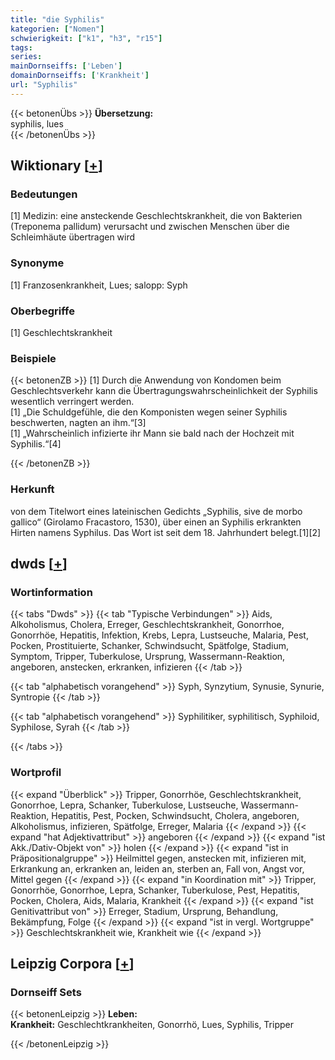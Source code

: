 ```yaml
---
title: "die Syphilis"
kategorien: ["Nomen"]
schwierigkeit: ["k1", "h3", "r15"]
tags:
series:
mainDornseiffs: ['Leben']
domainDornseiffs: ['Krankheit']
url: "Syphilis"
---
```


{{< betonenÜbs >}}
**Übersetzung:**  
syphilis, lues  
{{< /betonenÜbs >}}

## Wiktionary [[+](https://de.wiktionary.org/wiki/Syphilis)]

### Bedeutungen
[1] Medizin: eine ansteckende Geschlechtskrankheit, die von Bakterien (Treponema pallidum) verursacht und zwischen Menschen über die Schleimhäute übertragen wird  

### Synonyme
[1] Franzosenkrankheit, Lues; salopp: Syph  

### Oberbegriffe
[1] Geschlechtskrankheit  

### Beispiele
{{< betonenZB >}}
[1] Durch die Anwendung von Kondomen beim Geschlechtsverkehr kann die Übertragungswahrscheinlichkeit der Syphilis wesentlich verringert werden.  
[1] „Die Schuldgefühle, die den Komponisten wegen seiner Syphilis beschwerten, nagten an ihm.“[3]  
[1] „Wahrscheinlich infizierte ihr Mann sie bald nach der Hochzeit mit Syphilis.“[4]  

{{< /betonenZB >}}
### Herkunft
von dem Titelwort eines lateinischen Gedichts „Syphilis, sive de morbo gallico“ (Girolamo Fracastoro, 1530), über einen an Syphilis erkrankten Hirten namens Syphilus. Das Wort ist seit dem 18. Jahrhundert belegt.[1][2]  



## dwds [[+](https://www.dwds.de/wb/Syphilis)]

### Wortinformation
{{< tabs "Dwds" >}}
{{< tab "Typische Verbindungen" >}}
Aids, Alkoholismus, Cholera, Erreger, Geschlechtskrankheit, Gonorrhoe, Gonorrhöe, Hepatitis, Infektion, Krebs, Lepra, Lustseuche, Malaria, Pest, Pocken, Prostituierte, Schanker, Schwindsucht, Spätfolge, Stadium, Symptom, Tripper, Tuberkulose, Ursprung, Wassermann-Reaktion, angeboren, anstecken, erkranken, infizieren
{{< /tab >}}

{{< tab "alphabetisch vorangehend" >}}
Syph, Synzytium, Synusie, Synurie, Syntropie
{{< /tab >}}

{{< tab "alphabetisch vorangehend" >}}
Syphilitiker, syphilitisch, Syphiloid, Syphilose, Syrah
{{< /tab >}}

{{< /tabs >}}

### Wortprofil
{{< expand "Überblick" >}} Tripper, Gonorrhöe, Geschlechtskrankheit, Gonorrhoe, Lepra, Schanker, Tuberkulose, Lustseuche, Wassermann-Reaktion, Hepatitis, Pest, Pocken, Schwindsucht, Cholera, angeboren, Alkoholismus, infizieren, Spätfolge, Erreger, Malaria {{< /expand >}}
{{< expand "hat Adjektivattribut" >}} angeboren {{< /expand >}}
{{< expand "ist Akk./Dativ-Objekt von" >}} holen {{< /expand >}}
{{< expand "ist in Präpositionalgruppe" >}} Heilmittel gegen, anstecken mit, infizieren mit, Erkrankung an, erkranken an, leiden an, sterben an, Fall von, Angst vor, Mittel gegen {{< /expand >}}
{{< expand "in Koordination mit" >}} Tripper, Gonorrhöe, Gonorrhoe, Lepra, Schanker, Tuberkulose, Pest, Hepatitis, Pocken, Cholera, Aids, Malaria, Krankheit {{< /expand >}}
{{< expand "ist Genitivattribut von" >}} Erreger, Stadium, Ursprung, Behandlung, Bekämpfung, Folge {{< /expand >}}
{{< expand "ist in vergl. Wortgruppe" >}} Geschlechtskrankheit wie, Krankheit wie {{< /expand >}}

## Leipzig Corpora [[+](https://corpora.uni-leipzig.de/en/res?word=Syphilis&corpusId=deu_newscrawl-public_2018)]

### Dornseiff Sets
{{< betonenLeipzig >}}
**Leben:**  
**Krankheit:** Geschlechtkrankheiten, Gonorrhö, Lues, Syphilis, Tripper  

{{< /betonenLeipzig >}}
